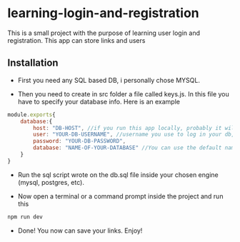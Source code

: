# learning-login-and-registration

This is a small project with the purpose of learning user login and registration. This app can store links and users 

## Installation

- First you need any SQL based DB, i personally chose MYSQL.

- Then you need to create in src folder a file called keys.js. In this file you have to specify your database info. Here is an example

```js
module.exports{
    database:{
        host: "DB-HOST", //if you run this app locally, probably it will be localhost
		user: "YOUR-DB-USERNAME", //username you use to log in your db, could be root 
		password: "YOUR-DB-PASSWORD",
		database: "NAME-OF-YOUR-DATABASE" //You can use the default name "database_links" or you can change it in the db.sql file
    }
}
```

- Run the sql script wrote on the db.sql file inside your chosen engine (mysql, postgres, etc).

- Now open a terminal or a command prompt inside the project and run this

```sh
npm run dev
```

- Done! You now can save your links. Enjoy!